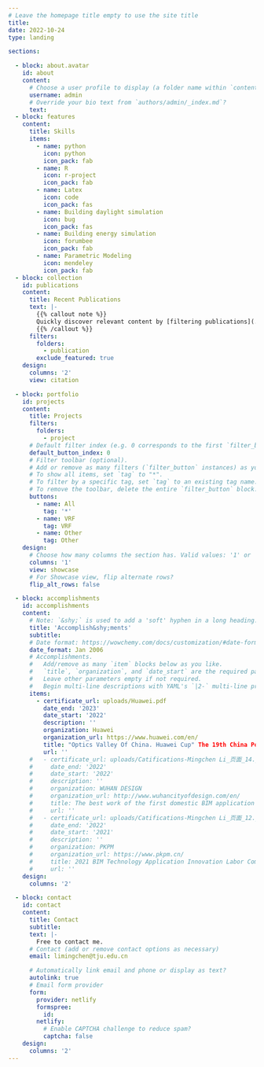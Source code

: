 ```yaml
---
# Leave the homepage title empty to use the site title
title:
date: 2022-10-24
type: landing

sections:

  - block: about.avatar
    id: about
    content:
      # Choose a user profile to display (a folder name within `content/authors/`)
      username: admin
      # Override your bio text from `authors/admin/_index.md`?
      text:
  - block: features
    content:
      title: Skills
      items:
        - name: python
          icon: python
          icon_pack: fab
        - name: R
          icon: r-project
          icon_pack: fab
        - name: Latex
          icon: code
          icon_pack: fas
        - name: Building daylight simulation
          icon: bug
          icon_pack: fas
        - name: Building energy simulation
          icon: forumbee
          icon_pack: fab
        - name: Parametric Modeling
          icon: mendeley
          icon_pack: fab
  - block: collection
    id: publications
    content:
      title: Recent Publications
      text: |-
        {{% callout note %}}
        Quickly discover relevant content by [filtering publications](./publication/).
        {{% /callout %}}
      filters:
        folders:
          - publication
        exclude_featured: true
    design:
      columns: '2'
      view: citation

  - block: portfolio
    id: projects
    content:
      title: Projects
      filters:
        folders:
          - project
      # Default filter index (e.g. 0 corresponds to the first `filter_button` instance below).
      default_button_index: 0
      # Filter toolbar (optional).
      # Add or remove as many filters (`filter_button` instances) as you like.
      # To show all items, set `tag` to "*".
      # To filter by a specific tag, set `tag` to an existing tag name.
      # To remove the toolbar, delete the entire `filter_button` block.
      buttons:
        - name: All
          tag: '*'
        - name: VRF
          tag: VRF
        - name: Other
          tag: Other
    design:
      # Choose how many columns the section has. Valid values: '1' or '2'.
      columns: '1'
      view: showcase
      # For Showcase view, flip alternate rows?
      flip_alt_rows: false

  - block: accomplishments
    id: accomplishments
    content:
      # Note: `&shy;` is used to add a 'soft' hyphen in a long heading.
      title: 'Accomplish&shy;ments'
      subtitle:
      # Date format: https://wowchemy.com/docs/customization/#date-format
      date_format: Jan 2006
      # Accomplishments.
      #   Add/remove as many `item` blocks below as you like.
      #   `title`, `organization`, and `date_start` are the required parameters.
      #   Leave other parameters empty if not required.
      #   Begin multi-line descriptions with YAML's `|2-` multi-line prefix.
      items:
        - certificate_url: uploads/Huawei.pdf
          date_end: '2023'
          date_start: '2022'
          description: ''
          organization: Huawei
          organization_url: https://www.huawei.com/en/
          title: "Optics Valley Of China. Huawei Cup" The 19th China Post-Graduate Mathematical Contest in Modeling.
          url: ''
      #   - certificate_url: uploads/Catifications-Mingchen Li_页面_14.jpg
      #     date_end: '2022'
      #     date_start: '2022'
      #     description: ''
      #     organization: WUHAN DESIGN
      #     organization_url: http://www.wuhancityofdesign.com/en/
      #     title: The best work of the first domestic BIM application 100 universities invitations (Leader).
      #     url: ''
      #   - certificate_url: uploads/Catifications-Mingchen Li_页面_12.jpg
      #     date_end: '2022'
      #     date_start: '2021'
      #     description: ''
      #     organization: PKPM
      #     organization_url: https://www.pkpm.cn/
      #     title: 2021 BIM Technology Application Innovation Labor Competition Domestic Software Group (Leader)
      #     url: ''
    design:
      columns: '2'

  - block: contact
    id: contact
    content:
      title: Contact
      subtitle:
      text: |-
        Free to contact me.
      # Contact (add or remove contact options as necessary)
      email: limingchen@tju.edu.cn

      # Automatically link email and phone or display as text?
      autolink: true
      # Email form provider
      form:
        provider: netlify
        formspree:
          id:
        netlify:
          # Enable CAPTCHA challenge to reduce spam?
          captcha: false
    design:
      columns: '2'
---
```

